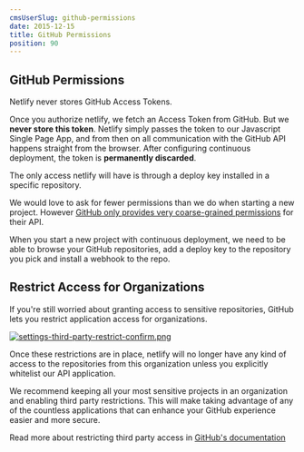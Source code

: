 ```yaml
---
cmsUserSlug: github-permissions
date: 2015-12-15
title: GitHub Permissions
position: 90
---
```


## GitHub Permissions

Netlify never stores GitHub Access Tokens.

Once you authorize netlify, we fetch an Access Token from GitHub. But we **never store this token**. Netlify simply passes the token to our Javascript Single Page App, and from then on all communication with the GitHub API happens straight from the browser. After configuring continuous deployment, the token is **permanently discarded**.

The only access netlify will have is through a deploy key installed in a specific repository.

We would love to ask for fewer permissions than we do when starting a new project. However [GitHub only provides very coarse-grained permissions](http://developer.github.com/v3/oauth/#scopes) for their API.

When you start a new project with continuous deployment, we need to be able to browse your GitHub repositories, add a deploy key to the repository you pick and install a webhook to the repo.

## Restrict Access for Organizations

If you're still worried about granting access to sensitive repositories, GitHub lets you restrict application access for organizations.

[![settings-third-party-restrict-confirm.png](/img/docs/settings-third-party-restrict-confirm.png)
](https://help.github.com/articles/about-third-party-application-restrictions/)

Once these restrictions are in place, netlify will no longer have any kind of access to the repositories from this organization unless you explicitly whitelist our API application.

We recommend keeping all your most sensitive projects in an organization and enabling third party restrictions. This will make taking advantage of any of the countless applications that can enhance your GitHub experience easier and more secure.

Read more about restricting third party access in [GitHub's documentation](https://help.github.com/articles/about-third-party-application-restrictions/)
